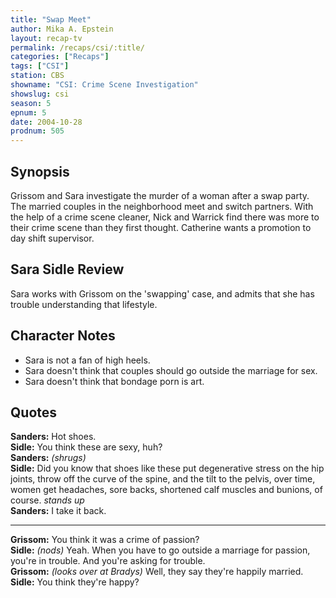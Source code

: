 ```yaml
---
title: "Swap Meet"
author: Mika A. Epstein
layout: recap-tv
permalink: /recaps/csi/:title/
categories: ["Recaps"]
tags: ["CSI"]
station: CBS
showname: "CSI: Crime Scene Investigation"
showslug: csi
season: 5  
epnum: 5 
date: 2004-10-28
prodnum: 505 
---
```


## Synopsis

Grissom and Sara investigate the murder of a woman after a swap party. The married couples in the neighborhood meet and switch partners. With the help of a crime scene cleaner, Nick and Warrick find there was more to their crime scene than they first thought. Catherine wants a promotion to day shift supervisor.

## Sara Sidle Review

Sara works with Grissom on the 'swapping' case, and admits that she has trouble understanding that lifestyle.

## Character Notes

* Sara is not a fan of high heels.  
* Sara doesn't think that couples should go outside the marriage for sex.  
* Sara doesn't think that bondage porn is art.

## Quotes

**Sanders:** Hot shoes.  
**Sidle:** You think these are sexy, huh?  
**Sanders:** _(shrugs)_  
**Sidle:** Did you know that shoes like these put degenerative stress on the hip joints, throw off the curve of the spine, and the tilt to the pelvis, over time, women get headaches, sore backs, shortened calf muscles and bunions, of course. _stands up_  
**Sanders:** I take it back.  

- - -

**Grissom:** You think it was a crime of passion?  
**Sidle:** _(nods)_ Yeah. When you have to go outside a marriage for passion, you're in trouble. And you're asking for trouble.  
**Grissom:** _(looks over at Bradys)_ Well, they say they're happily married.  
**Sidle:** You think they're happy?